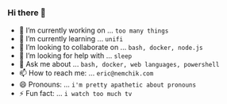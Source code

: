 # <!-- # -->

## <!-- ## -->

### Hi there 👋

<!--
**nemchik/nemchik** is a ✨ _special_ ✨ repository because its `README.md` (this file) appears on your GitHub profile.

Here are some ideas to get you started:

- 🔭 I’m currently working on ...
- 🌱 I’m currently learning ...
- 👯 I’m looking to collaborate on ...
- 🤔 I’m looking for help with ...
- 💬 Ask me about ...
- 📫 How to reach me: ...
- 😄 Pronouns: ...
- ⚡ Fun fact: ...

-->

- 🔭 I’m currently working on ... `too many things`
- 🌱 I’m currently learning ... `unifi`
- 👯 I’m looking to collaborate on ... `bash, docker, node.js`
- 🤔 I’m looking for help with ... `sleep`
- 💬 Ask me about ... `bash, docker, web languages, powershell`
- 📫 How to reach me: ... `eric@nemchik.com`
- 😄 Pronouns: ... `i'm pretty apathetic about pronouns`
- ⚡ Fun fact: ... `i watch too much tv`
